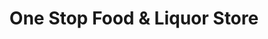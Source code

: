 ---
title: "One Stop Food & Liquor Store"
url: /paso-robles/one-stop-food-and-liquor-store/
shop: convenience
---